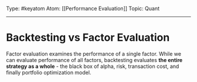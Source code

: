 Type: #keyatom 
Atom: [[Performance Evaluation]]
Topic: Quant 

----
# Backtesting vs Factor Evaluation

Factor evaluation examines the performance of a single factor. While we can evaluate performance of all factors, backtesting evaluates **the entire strategy as a whole** - the black box of alpha, risk, transaction cost, and finally portfolio optimization model.